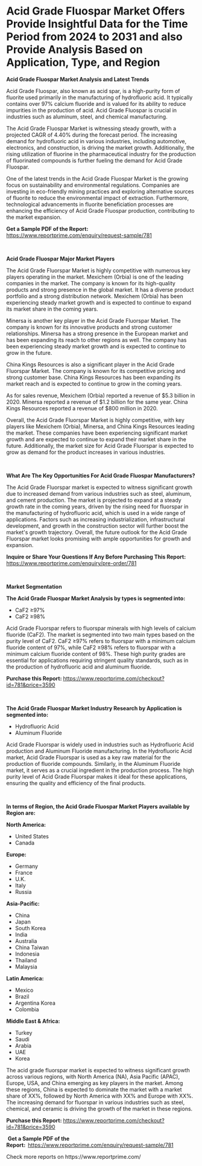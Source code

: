 <p><h1>Acid Grade Fluospar Market Offers Provide Insightful Data for the Time Period from 2024 to 2031 and also Provide Analysis Based on Application, Type, and Region</h1></p><p><strong>Acid Grade Fluospar Market Analysis and Latest Trends</strong></p>
<p><p>Acid Grade Fluospar, also known as acid spar, is a high-purity form of fluorite used primarily in the manufacturing of hydrofluoric acid. It typically contains over 97% calcium fluoride and is valued for its ability to reduce impurities in the production of acid. Acid Grade Fluospar is crucial in industries such as aluminum, steel, and chemical manufacturing.</p><p>The Acid Grade Fluospar Market is witnessing steady growth, with a projected CAGR of 4.40% during the forecast period. The increasing demand for hydrofluoric acid in various industries, including automotive, electronics, and construction, is driving the market growth. Additionally, the rising utilization of fluorine in the pharmaceutical industry for the production of fluorinated compounds is further fueling the demand for Acid Grade Fluospar.</p><p>One of the latest trends in the Acid Grade Fluospar Market is the growing focus on sustainability and environmental regulations. Companies are investing in eco-friendly mining practices and exploring alternative sources of fluorite to reduce the environmental impact of extraction. Furthermore, technological advancements in fluorite beneficiation processes are enhancing the efficiency of Acid Grade Fluospar production, contributing to the market expansion.</p></p>
<p><strong>Get a Sample PDF of the Report:&nbsp;</strong> <a href="https://www.reportprime.com/enquiry/request-sample/781">https://www.reportprime.com/enquiry/request-sample/781</a></p>
<p>&nbsp;</p>
<p><strong>Acid Grade Fluospar Major Market Players</strong></p>
<p><p>The Acid Grade Fluorspar Market is highly competitive with numerous key players operating in the market. Mexichem (Orbia) is one of the leading companies in the market. The company is known for its high-quality products and strong presence in the global market. It has a diverse product portfolio and a strong distribution network. Mexichem (Orbia) has been experiencing steady market growth and is expected to continue to expand its market share in the coming years.</p><p>Minersa is another key player in the Acid Grade Fluorspar Market. The company is known for its innovative products and strong customer relationships. Minersa has a strong presence in the European market and has been expanding its reach to other regions as well. The company has been experiencing steady market growth and is expected to continue to grow in the future.</p><p>China Kings Resources is also a significant player in the Acid Grade Fluorspar Market. The company is known for its competitive pricing and strong customer base. China Kings Resources has been expanding its market reach and is expected to continue to grow in the coming years.</p><p>As for sales revenue, Mexichem (Orbia) reported a revenue of $5.3 billion in 2020. Minersa reported a revenue of $1.2 billion for the same year. China Kings Resources reported a revenue of $800 million in 2020.</p><p>Overall, the Acid Grade Fluorspar Market is highly competitive, with key players like Mexichem (Orbia), Minersa, and China Kings Resources leading the market. These companies have been experiencing significant market growth and are expected to continue to expand their market share in the future. Additionally, the market size for Acid Grade Fluorspar is expected to grow as demand for the product increases in various industries.</p></p>
<p>&nbsp;</p>
<p><strong>What Are The Key Opportunities For Acid Grade Fluospar Manufacturers?</strong></p>
<p><p>The Acid Grade Fluorspar market is expected to witness significant growth due to increased demand from various industries such as steel, aluminum, and cement production. The market is projected to expand at a steady growth rate in the coming years, driven by the rising need for fluorspar in the manufacturing of hydrofluoric acid, which is used in a wide range of applications. Factors such as increasing industrialization, infrastructural development, and growth in the construction sector will further boost the market's growth trajectory. Overall, the future outlook for the Acid Grade Fluorspar market looks promising with ample opportunities for growth and expansion.</p></p>
<p><strong>Inquire or Share Your Questions If Any Before Purchasing This Report:</strong> <a href="https://www.reportprime.com/enquiry/pre-order/781">https://www.reportprime.com/enquiry/pre-order/781</a></p>
<p>&nbsp;</p>
<p><strong>Market Segmentation</strong></p>
<p><strong>The Acid Grade Fluospar Market Analysis by types is segmented into:</strong></p>
<p><ul><li>CaF2 ≥97%</li><li>CaF2 ≥98%</li></ul></p>
<p><p>Acid Grade Fluorspar refers to fluorspar minerals with high levels of calcium fluoride (CaF2). The market is segmented into two main types based on the purity level of CaF2. CaF2 ≥97% refers to fluorspar with a minimum calcium fluoride content of 97%, while CaF2 ≥98% refers to fluorspar with a minimum calcium fluoride content of 98%. These high purity grades are essential for applications requiring stringent quality standards, such as in the production of hydrofluoric acid and aluminum fluoride.</p></p>
<p><strong>Purchase this Report:&nbsp;</strong><a href="https://www.reportprime.com/checkout?id=781&price=3590">https://www.reportprime.com/checkout?id=781&price=3590</a></p>
<p>&nbsp;</p>
<p><strong>The Acid Grade Fluospar Market Industry Research by Application is segmented into:</strong></p>
<p><ul><li>Hydrofluoric Acid</li><li>Aluminum Fluoride</li></ul></p>
<p><p>Acid Grade Fluorspar is widely used in industries such as Hydrofluoric Acid production and Aluminum Fluoride manufacturing. In the Hydrofluoric Acid market, Acid Grade Fluorspar is used as a key raw material for the production of fluoride compounds. Similarly, in the Aluminum Fluoride market, it serves as a crucial ingredient in the production process. The high purity level of Acid Grade Fluorspar makes it ideal for these applications, ensuring the quality and efficiency of the final products.</p></p>
<p>&nbsp;</p>
<p><strong>In terms of Region, the Acid Grade Fluospar Market Players available by Region are:</strong></p>
<p>
    <p> <strong> North America: </strong>
        <ul>
            <li>United States</li>
            <li>Canada</li>
        </ul>
        </p> 
    <p> <strong> Europe: </strong>
        <ul>
            <li>Germany</li>
            <li>France</li>
            <li>U.K.</li>
            <li>Italy</li>
            <li>Russia</li>
        </ul>
        </p> 
    <p> <strong> Asia-Pacific: </strong>
        <ul>
            <li>China</li>
            <li>Japan</li>
            <li>South Korea</li>
            <li>India</li>
            <li>Australia</li>
            <li>China Taiwan</li>
            <li>Indonesia</li>
            <li>Thailand</li>
            <li>Malaysia</li>
        </ul>
        </p> 
    <p> <strong> Latin America: </strong>
        <ul>
            <li>Mexico</li>
            <li>Brazil</li>
            <li>Argentina Korea</li>
            <li>Colombia</li>
        </ul>
        </p> 
    <p> <strong> Middle East & Africa: </strong>
        <ul>
            <li>Turkey</li>
            <li>Saudi</li>
            <li>Arabia</li>
            <li>UAE</li>
            <li>Korea</li>
        </ul>
    </p>
    </p>
<p><p>The acid grade fluorspar market is expected to witness significant growth across various regions, with North America (NA), Asia Pacific (APAC), Europe, USA, and China emerging as key players in the market. Among these regions, China is expected to dominate the market with a market share of XX%, followed by North America with XX% and Europe with XX%. The increasing demand for fluorspar in various industries such as steel, chemical, and ceramic is driving the growth of the market in these regions.</p></p>
<p><strong>Purchase this Report: </strong><a href="https://www.reportprime.com/checkout?id=781&price=3590">https://www.reportprime.com/checkout?id=781&price=3590</a></p>
<p>&nbsp;<strong>Get a Sample PDF of the Report:&nbsp;&nbsp;</strong><a href="https://www.reportprime.com/enquiry/request-sample/781">https://www.reportprime.com/enquiry/request-sample/781</a></p>
<p><strong></strong></p>
<p>Check more reports on https://www.reportprime.com/</p>